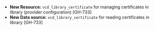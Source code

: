 * **New Resource:** `vcd_library_certificate` for managing certificates in library (provider configuration) [GH-733]
* **New Data source:** `vcd_library_certificate` for reading certificates in library [GH-733]